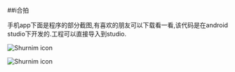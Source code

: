 ##i合拍 

手机app下面是程序的部分截图,有喜欢的朋友可以下载看一看,该代码是在android studio下开发的.工程可以直接导入到studio.

![Shurnim icon](http://img.wdjimg.com/mms/screenshot/8/5c/2ebb37e0e5756c320a08f707fa7eb5c8_320_568.jpeg)

![Shurnim icon](http://img.wdjimg.com/mms/screenshot/8/30/43680aa201f9fa498ee594bc3c041308_320_568.jpeg)
